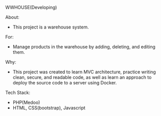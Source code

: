 WWHOUSE(Developing)

About:
 - This project is a warehouse system.

For:
 - Manage products in the warehouse by adding, deleting, and editing them.

Why:
 - This project was created to learn MVC architecture, practice writing clean, secure, and readable code, as well as learn an approach to deploy the source code to a server using Docker.

Tech Stack:
 - PHP(Medoo)
 - HTML, CSS(bootstrap), Javascript
